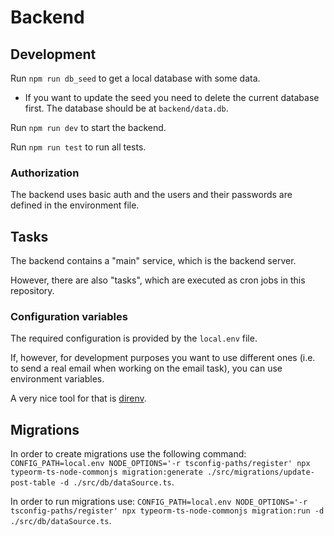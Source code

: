 # Backend

## Development

Run `npm run db_seed` to get a local database with some data.

- If you want to update the seed you need to delete the current database first.
  The database should be at `backend/data.db`.

Run `npm run dev` to start the backend.

Run `npm run test` to run all tests.

### Authorization

The backend uses basic auth and the users and their passwords are defined in the environment file.

## Tasks

The backend contains a "main" service, which is the backend server.

However, there are also "tasks", which are executed as cron jobs in this repository.

### Configuration variables

The required configuration is provided by the `local.env` file.

If, however, for development purposes you want to use different ones (i.e. to send a real email when working on the email task), you can use environment variables.

A very nice tool for that is [direnv](https://direnv.net/).

## Migrations

In order to create migrations use the following command:
`CONFIG_PATH=local.env NODE_OPTIONS='-r tsconfig-paths/register' npx typeorm-ts-node-commonjs migration:generate ./src/migrations/update-post-table -d ./src/db/dataSource.ts`.

In order to run migrations use:
`CONFIG_PATH=local.env NODE_OPTIONS='-r tsconfig-paths/register' npx typeorm-ts-node-commonjs migration:run -d ./src/db/dataSource.ts`.
